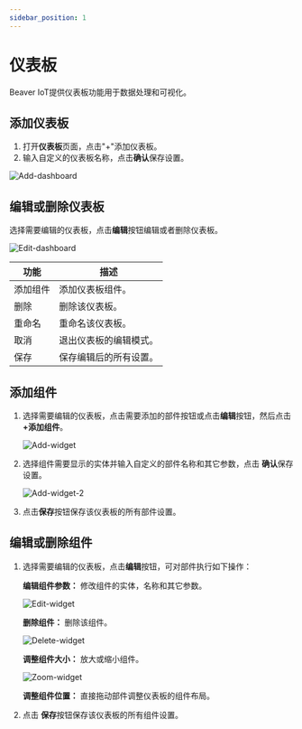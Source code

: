 ```yaml
---
sidebar_position: 1
---
```


# 仪表板

Beaver IoT提供仪表板功能用于数据处理和可视化。

## 添加仪表板

1. 打开**仪表板**页面，点击"+"添加仪表板。
2. 输入自定义的仪表板名称，点击**确认**保存设置。

![Add-dashboard](/img/zh/add-dashboard.png)



## 编辑或删除仪表板

选择需要编辑的仪表板，点击**编辑**按钮编辑或者删除仪表板。

![Edit-dashboard](/img/zh/edit-dashboard.png)

| 功能     | 描述                   |
| -------- | ---------------------- |
| 添加组件 | 添加仪表板组件。       |
| 删除     | 删除该仪表板。         |
| 重命名   | 重命名该仪表板。       |
| 取消     | 退出仪表板的编辑模式。 |
| 保存     | 保存编辑后的所有设置。 |



## 添加组件

1. 选择需要编辑的仪表板，点击需要添加的部件按钮或点击**编辑**按钮，然后点击 **+添加组件**。

   ![Add-widget](/img/zh/add-widget.png)

2. 选择组件需要显示的实体并输入自定义的部件名称和其它参数，点击 **确认**保存设置。

   ![Add-widget-2](/img/zh/add-widget-2.png)

3. 点击**保存**按钮保存该仪表板的所有部件设置。



## 编辑或删除组件

1. 选择需要编辑的仪表板，点击**编辑**按钮，可对部件执行如下操作：

   **编辑组件参数：** 修改组件的实体，名称和其它参数。

   ![Edit-widget](/img/edit-widget.png)

   **删除组件：** 删除该组件。

   ![Delete-widget](/img/delete-widget.png)

   **调整组件大小：** 放大或缩小组件。

   ![Zoom-widget](/img/zoom-widget.png)

   **调整组件位置：** 直接拖动部件调整仪表板的组件布局。

2. 点击 **保存**按钮保存该仪表板的所有组件设置。